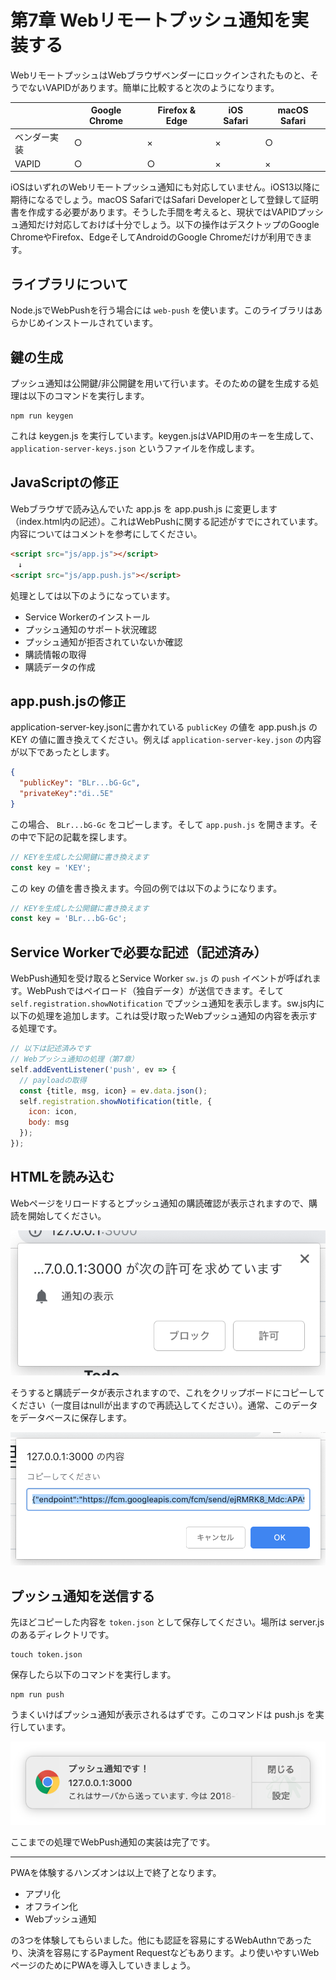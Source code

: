 # 第7章 Webリモートプッシュ通知を実装する

WebリモートプッシュはWebブラウザベンダーにロックインされたものと、そうでないVAPIDがあります。簡単に比較すると次のようになります。

|     | Google Chrome | Firefox & Edge | iOS Safari | macOS Safari |
|-----------|---------------|----------------|------------|--------------|
|ベンダー実装|     ○         | ×              |×           | ○           |
|VAPID       |     ○         | ○              | ×          | ×           |

iOSはいずれのWebリモートプッシュ通知にも対応していません。iOS13以降に期待になるでしょう。macOS SafariではSafari Developerとして登録して証明書を作成する必要があります。そうした手間を考えると、現状ではVAPIDプッシュ通知だけ対応しておけば十分でしょう。以下の操作はデスクトップのGoogle ChromeやFirefox、EdgeそしてAndroidのGoogle Chromeだけが利用できます。

## ライブラリについて

Node.jsでWebPushを行う場合には `web-push` を使います。このライブラリはあらかじめインストールされています。

## 鍵の生成

プッシュ通知は公開鍵/非公開鍵を用いて行います。そのための鍵を生成する処理は以下のコマンドを実行します。

```
npm run keygen
```

これは keygen.js を実行しています。keygen.jsはVAPID用のキーを生成して、 `application-server-keys.json` というファイルを作成します。

## JavaScriptの修正

Webブラウザで読み込んでいた app.js を app.push.js に変更します（index.html内の記述）。これはWebPushに関する記述がすでにされています。内容についてはコメントを参考にしてください。

```html
<script src="js/app.js"></script>
　↓
<script src="js/app.push.js"></script>
```

処理としては以下のようになっています。

- Service Workerのインストール
- プッシュ通知のサポート状況確認
- プッシュ通知が拒否されていないか確認
- 購読情報の取得
- 購読データの作成

## app.push.jsの修正

application-server-key.jsonに書かれている `publicKey` の値を app.push.js の KEY の値に置き換えてください。例えば `application-server-key.json` の内容が以下であったとします。

```json
{
  "publicKey": "BLr...bG-Gc",
  "privateKey":"di..5E"
}
```

この場合、 `BLr...bG-Gc` をコピーします。そして `app.push.js` を開きます。その中で下記の記載を探します。

```js
// KEYを生成した公開鍵に書き換えます
const key = 'KEY';
```

この key の値を書き換えます。今回の例では以下のようになります。

```js
// KEYを生成した公開鍵に書き換えます
const key = 'BLr...bG-Gc';
```

## Service Workerで必要な記述（記述済み）

WebPush通知を受け取るとService Worker `sw.js` の `push` イベントが呼ばれます。WebPushではペイロード（独自データ）が送信できます。そして `self.registration.showNotification` でプッシュ通知を表示します。sw.js内に以下の処理を追加します。これは受け取ったWebプッシュ通知の内容を表示する処理です。

```js
// 以下は記述済みです
// Webプッシュ通知の処理（第7章）
self.addEventListener('push', ev => {
  // payloadの取得
  const {title, msg, icon} = ev.data.json();
  self.registration.showNotification(title, {
    icon: icon,
    body: msg
  });
});
```

## HTMLを読み込む

Webページをリロードするとプッシュ通知の購読確認が表示されますので、購読を開始してください。

![](images/pwa-7-1.png)

そうすると購読データが表示されますので、これをクリップボードにコピーしてください（一度目はnullが出ますので再読込してください）。通常、このデータをデータベースに保存します。

![](images/pwa-7-3.png)

## プッシュ通知を送信する

先ほどコピーした内容を `token.json` として保存してください。場所は server.js のあるディレクトリです。

```
touch token.json
```

保存したら以下のコマンドを実行します。

```
npm run push
```

うまくいけばプッシュ通知が表示されるはずです。このコマンドは push.js を実行しています。

![](images/pwa-7-2.png)

ここまでの処理でWebPush通知の実装は完了です。

----

PWAを体験するハンズオンは以上で終了となります。

- アプリ化
- オフライン化
- Webプッシュ通知

の3つを体験してもらいました。他にも認証を容易にするWebAuthnであったり、決済を容易にするPayment Requestなどもあります。より使いやすいWebページのためにPWAを導入していきましょう。
